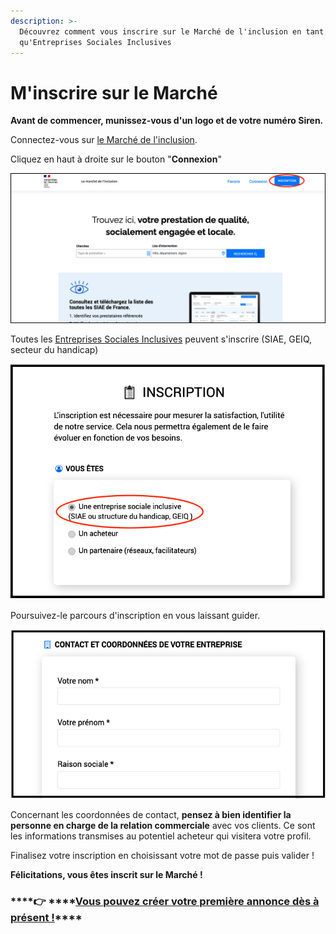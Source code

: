 ```yaml
---
description: >-
  Découvrez comment vous inscrire sur le Marché de l'inclusion en tant
  qu'Entreprises Sociales Inclusives
---
```


# M'inscrire sur le Marché

**Avant de commencer, munissez-vous d'un logo et de votre numéro Siren.**

Connectez-vous sur [le Marché de l'inclusion](https://lemarche.inclusion.beta.gouv.fr/fr/).

Cliquez en haut à droite sur le bouton "**Connexion**"

![](../../.gitbook/assets/capture-de-cran-2021-02-15-a-17.01.18.png)

Toutes les [Entreprises Sociales Inclusives](../les-entreprises-sociales-inclusives.md) peuvent s'inscrire \(SIAE, GEIQ, secteur du handicap\)

![](../../.gitbook/assets/capture-de-cran-2021-02-15-a-17.08.58.png)

Poursuivez-le parcours d'inscription en vous laissant guider.

![](../../.gitbook/assets/capture-de-cran-2021-02-15-a-17.13.55.png)

Concernant les coordonnées de contact, **pensez à bien identifier la personne en charge de la relation commerciale** avec vos clients. Ce sont les informations transmises au potentiel acheteur qui visitera votre profil.

Finalisez votre inscription en choisissant votre mot de passe puis valider !

**Félicitations, vous êtes inscrit sur le Marché !**

###   ****👉 ****[**Vous pouvez créer votre première annonce dès à présent !**](publier-mon-offre-de-prestation/)\*\*\*\*

